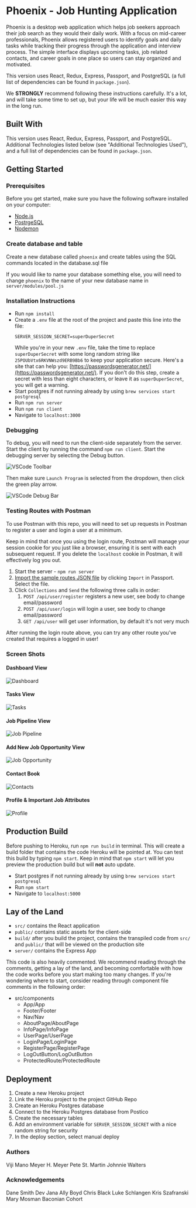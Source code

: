 # Phoenix - Job Hunting Application

Phoenix is a desktop web application which helps job seekers approach their job search as they would their daily work. With a focus on mid-career professionals, Phoenix allows registered users to identify goals and daily tasks while tracking their progress through the application and interview process.  The simple interface displays upcoming tasks, job related contacts, and career goals  in one place so users can stay organized and motivated.

This version uses React, Redux, Express, Passport, and PostgreSQL (a full list of dependencies can be found in `package.json`).

We **STRONGLY** recommend following these instructions carefully. It's a lot, and will take some time to set up, but your life will be much easier this way in the long run.

## Built With
This version uses React, Redux, Express, Passport, and PostgreSQL.
 Additional Technologies listed below (see "Additional Technologies Used"), and a full list of dependencies can be found in `package.json`.




## Getting Started

### Prerequisites

Before you get started, make sure you have the following software installed on your computer:

- [Node.js](https://nodejs.org/en/)
- [PostrgeSQL](https://www.postgresql.org/)
- [Nodemon](https://nodemon.io/)


### Create database and table

Create a new database called `phoenix` and create tables using the SQL commands located in the database.sql file

If you would like to name your database something else, you will need to change `phoenix` to the name of your new database name in `server/modules/pool.js`


### Installation Instructions

* Run `npm install`
* Create a `.env` file at the root of the project and paste this line into the file:
    ```
    SERVER_SESSION_SECRET=superDuperSecret
    ```
    While you're in your new `.env` file, take the time to replace `superDuperSecret` with some long random string like `25POUbVtx6RKVNWszd9ERB9Bb6` to keep your application secure. Here's a site that can help you: [https://passwordsgenerator.net/](https://passwordsgenerator.net/). If you don't do this step, create a secret with less than eight characters, or leave it as `superDuperSecret`, you will get a warning.
* Start postgres if not running already by using `brew services start postgresql`
* Run `npm run server`
* Run `npm run client`
* Navigate to `localhost:3000`

### Debugging

To debug, you will need to run the client-side separately from the server. Start the client by running the command `npm run client`. Start the debugging server by selecting the Debug button.

![VSCode Toolbar](documentation/images/vscode-toolbar.png)

Then make sure `Launch Program` is selected from the dropdown, then click the green play arrow.

![VSCode Debug Bar](documentation/images/vscode-debug-bar.png)


### Testing Routes with Postman

To use Postman with this repo, you will need to set up requests in Postman to register a user and login a user at a minimum. 

Keep in mind that once you using the login route, Postman will manage your session cookie for you just like a browser, ensuring it is sent with each subsequent request. If you delete the `localhost` cookie in Postman, it will effectively log you out.

1. Start the server - `npm run server`
2. [Import the sample routes JSON file](./PostmanPrimeSoloRoutes.json) by clicking `Import` in Passport. Select the file.
3. Click `Collections` and `Send` the following three calls in order:
    1. `POST /api/user/register` registers a new user, see body to change email/password
    2. `POST /api/user/login` will login a user, see body to change email/password
    3. `GET /api/user` will get user information, by default it's not very much

After running the login route above, you can try any other route you've created that requires a logged in user!

### Screen Shots
#### Dashboard View
![Dashboard](documentation/wireframes/ScreenShot2019-07-10at2.36.45PM.png)

#### Tasks View
![Tasks](documentation/wireframes/ScreenShot2019-07-10at2.39.40PM.png)

#### Job Pipeline View
![Job Pipeline](documentation/wireframes/ScreenShot2019-07-10at2.39.52PM.png)

#### Add New Job Opportunity View
![Job Opportunity](documentation/wireframes/ScreenShot2019-07-10at2.40.14PM.png)

#### Contact Book
![Contacts](documentation/wireframes/ScreenShot2019-07-10at2.40.40PM.png)

#### Profile & Important Job Attributes
![Profile](documentation/wireframes/ScreenShot2019-07-10at2.43.24PM.png)



## Production Build

Before pushing to Heroku, run `npm run build` in terminal. This will create a build folder that contains the code Heroku will be pointed at. You can test this build by typing `npm start`. Keep in mind that `npm start` will let you preview the production build but will **not** auto update.

* Start postgres if not running already by using `brew services start postgresql`
* Run `npm start`
* Navigate to `localhost:5000`

## Lay of the Land

* `src/` contains the React application
* `public/` contains static assets for the client-side
* `build/` after you build the project, contains the transpiled code from `src/` and `public/` that will be viewed on the production site
* `server/` contains the Express App

This code is also heavily commented. We recommend reading through the comments, getting a lay of the land, and becoming comfortable with how the code works before you start making too many changes. If you're wondering where to start, consider reading through component file comments in the following order:

* src/components
  * App/App
  * Footer/Footer
  * Nav/Nav
  * AboutPage/AboutPage
  * InfoPage/InfoPage
  * UserPage/UserPage
  * LoginPage/LoginPage
  * RegisterPage/RegisterPage
  * LogOutButton/LogOutButton
  * ProtectedRoute/ProtectedRoute

## Deployment

1. Create a new Heroku project
1. Link the Heroku project to the project GitHub Repo
1. Create an Heroku Postgres database
1. Connect to the Heroku Postgres database from Postico
1. Create the necessary tables
1. Add an environment variable for `SERVER_SESSION_SECRET` with a nice random string for security
1. In the deploy section, select manual deploy


### Authors
Viji Mano
Meyer H. Meyer
Pete St. Martin
Johnnie Walters

### Acknowledgements
Dane Smith
Dev Jana
Ally Boyd
Chris Black
Luke Schlangen
Kris Szafranski
Mary Mosman
Baconian Cohort
